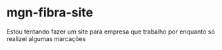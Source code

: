 # mgn-fibra-site
Estou tentando fazer um site para empresa que trabalho por enquanto só realizei algumas marcações
